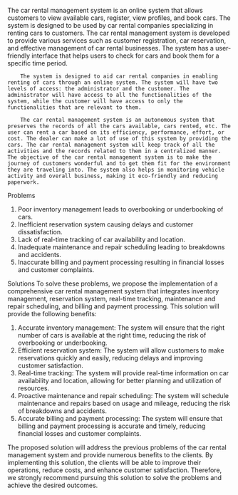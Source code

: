 The car rental management system is an online system that allows customers to view available cars, register, view profiles, and book cars. The system is designed to be used by car rental companies specializing in renting cars to customers. The car rental management system is developed to provide various services such as customer registration, car reservation, and effective management of car rental businesses. The system has a user-friendly interface that helps users to check for cars and book them for a specific time period.

        The system is designed to aid car rental companies in enabling renting of cars through an online system. The system will have two levels of access: the administrator and the customer. The administrator will have access to all the functionalities of the system, while the customer will have access to only the functionalities that are relevant to them.

        The car rental management system is an autonomous system that preserves the records of all the cars available, cars rented, etc. The user can rent a car based on its efficiency, performance, effort, or cost. The dealer can make a lot of use of this system by providing the cars. The car rental management system will keep track of all the activities and the records related to them in a centralized manner. The objective of the car rental management system is to make the journey of customers wonderful and to get them fit for the environment they are traveling into. The system also helps in monitoring vehicle activity and overall business, making it eco-friendly and reducing paperwork.

Problems
1. Poor inventory management leads to overbooking or underbooking of cars.
2. Inefficient reservation system causing delays and customer dissatisfaction.
3. Lack of real-time tracking of car availability and location.
4. Inadequate maintenance and repair scheduling leading to breakdowns and accidents.
5. Inaccurate billing and payment processing resulting in financial losses and customer complaints.

Solutions
To solve these problems, we propose the implementation of a comprehensive car rental management system that integrates inventory management, reservation system, real-time tracking, maintenance and repair scheduling, and billing and payment processing. This solution will provide the following benefits:

1.	Accurate inventory management: The system will ensure that the right number of cars is available at the right time, reducing the risk of overbooking or underbooking.
2.	Efficient reservation system: The system will allow customers to make reservations quickly and easily, reducing delays and improving customer satisfaction.
3.	Real-time tracking: The system will provide real-time information on car availability and location, allowing for better planning and utilization of resources.
4.	Proactive maintenance and repair scheduling: The system will schedule maintenance and repairs based on usage and mileage, reducing the risk of breakdowns and accidents.
5.	Accurate billing and payment processing: The system will ensure that billing and payment processing is accurate and timely, reducing financial losses and customer complaints.

The proposed solution will address the previous problems of the car rental management system and provide numerous benefits to the clients. By implementing this solution, the clients will be able to improve their operations, reduce costs, and enhance customer satisfaction. Therefore, we strongly recommend pursuing this solution to solve the problems and achieve the desired outcomes.
